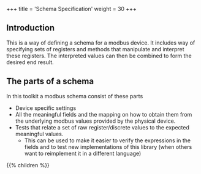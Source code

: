 +++
title = 'Schema Specification'
weight = 30
+++

## Introduction
This is a way of defining a schema for a modbus device.
It includes way of specifying sets of registers and methods that manipulate and interpret these registers.
The interpreted values can then be combined to form the desired end result.

## The parts of a schema
In this toolkit a modbus schema consist of these parts
- Device specific settings
- All the meaningful fields and the mapping on how to obtain them from the underlying modbus values provided by the physical device. 
- Tests that relate a set of raw register/discrete values to the expected meaningful values.
  - This can be used to make it easier to verify the expressions in the fields and to test new implementations of this library (when others want to reimplement it in a different language)

{{% children %}}

<!--
  Modbus Schema Toolkit
  Copyright (C) 2019-2025 Niels Basjes

  Licensed under the Apache License, Version 2.0 (the "License");
  you may not use this file except in compliance with the License.
  You may obtain a copy of the License at

  https://www.apache.org/licenses/LICENSE-2.0

  Unless required by applicable law or agreed to in writing, software
  distributed under the License is distributed on an "AS IS" BASIS,
  WITHOUT WARRANTIES OR CONDITIONS OF ANY KIND, either express or implied.
  See the License for the specific language governing permissions and
  limitations under the License.
-->
